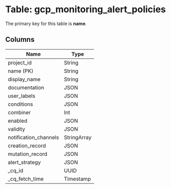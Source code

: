# Table: gcp_monitoring_alert_policies


The primary key for this table is **name**.


## Columns
| Name          | Type          |
| ------------- | ------------- |
|project_id|String|
|name (PK)|String|
|display_name|String|
|documentation|JSON|
|user_labels|JSON|
|conditions|JSON|
|combiner|Int|
|enabled|JSON|
|validity|JSON|
|notification_channels|StringArray|
|creation_record|JSON|
|mutation_record|JSON|
|alert_strategy|JSON|
|_cq_id|UUID|
|_cq_fetch_time|Timestamp|